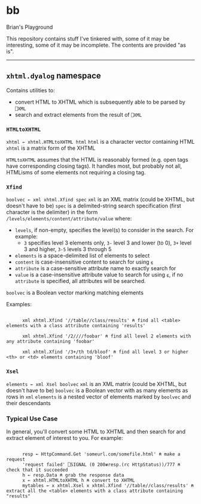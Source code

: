 bb
==

Brian's Playground

This repository contains stuff I've tinkered with, some of it may be interesting, some of it may be incomplete.  The contents are provided "as is".

----------

## `xhtml.dyalog` namespace

Contains utilities to:
- convert HTML to XHTML which is subsequently able to be parsed by `⎕XML`
- search and extract elements from the result of `⎕XML`

### `HTMLtoXHTML`
`xhtml ← xhtml.HTMLtoXHTML html`
`html` is a character vector containing HTML
`xhtml` is a matrix form of the XHTML

`HTMLtoXHTML` assumes that the HTML is reasonably formed (e.g. open tags have corresponding closing tags). It handles most, but probably not all, HTMLisms of some elements not requiring a closing tag.

### `Xfind`
`boolvec ← xml xhtml.Xfind spec`
`xml` is an XML matrix (could be XHTML, but doesn't have to be)
`spec` is a delimited-string search specification (first character is the delimiter) in the form `/levels/elements/content/attribute/value` where:
- `levels`, if non-empty, specifies the level(s) to consider in the search.  For example:
    - `3` specifies level 3 elements only, `3-` level 3 and lower (to 0), `3+` level 3 and higher, `3-5` levels 3 through 5
- `elements` is a space-delimited list of elements to select
- `content` is case-insensitive content to search for using `⍷`
- `attribute` is a case-sensitive attribute name to exactly search for
- `value` is a case-insensitive attribute value to search for using `⍷`, if no `attribute` is specified, all attributes will be searched.

`boolvec` is a Boolean vector marking matching elements

Examples:
```

      xml xhtml.Xfind '//table//class/results' ⍝ find all <table> elements with a class attribute containing 'results'

      xml xhtml.Xfind '/2////foobar' ⍝ find all level 2 elements with any attribute containing 'foobar'

      xml xhtml.Xfind '/3+/th td/bloof' ⍝ find all level 3 or higher <th> or <td> elements containing 'bloof' 
```
### `Xsel`
`elements ← xml Xsel boolvec`
`xml` is an XML matrix (could be XHTML, but doesn't have to be)
`boolvec` is a Boolean vector with as many elements as rows in `xml`
`elements` is a nested vector of elements marked by `boolvec` and their descendants

### Typical Use Case
In general, you'll convert some HTML to XHTML and then search for and extract element of interest to you.  For example:

```

      resp ← HttpCommand.Get 'someurl.com/somefile.html' ⍝ make a request 
      'request failed' ⎕SIGNAL (0 200≢resp.(rc HttpStatus))/777 ⍝ check that it succeeded
      h ← resp.Data ⍝ grab the response data
      x ← xhtml.HTMLtoXHTML h ⍝ convert to XHTML
      mytables ← x xhtml.Xsel x xhtml.Xfind '//table//class/results' ⍝ extract all the <table> elements with a class attribute containing "results"


